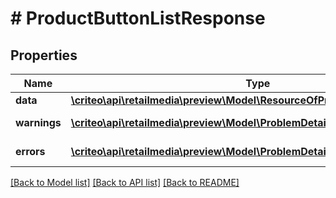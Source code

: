 # # ProductButtonListResponse

## Properties

Name | Type | Description | Notes
------------ | ------------- | ------------- | -------------
**data** | [**\criteo\api\retailmedia\preview\Model\ResourceOfProductButtonResponse[]**](ResourceOfProductButtonResponse.md) |  | [optional]
**warnings** | [**\criteo\api\retailmedia\preview\Model\ProblemDetails[]**](ProblemDetails.md) |  | [optional] [readonly]
**errors** | [**\criteo\api\retailmedia\preview\Model\ProblemDetails[]**](ProblemDetails.md) |  | [optional] [readonly]

[[Back to Model list]](../../README.md#models) [[Back to API list]](../../README.md#endpoints) [[Back to README]](../../README.md)
